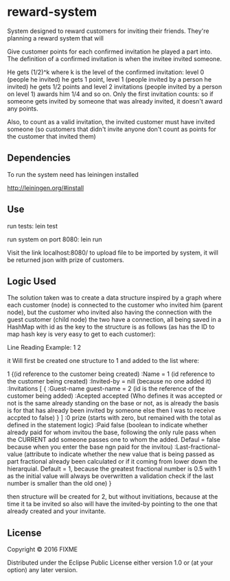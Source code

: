 # reward-system

System designed to reward customers for inviting their friends. They're planning a reward system that will

  Give customer points for each confirmed invitation he played a part into. The definition of a confirmed invitation is when the invitee invited someone.

  He gets (1/2)^k where k is the level of the confirmed invitation: level 0 (people he invited) he gets 1 point, level 1 (people invited by a person he invited) he gets 1/2 points and level 2 invitations (people invited by a person on level 1) awards him 1/4 and so on. Only the first invitation counts: so if someone gets invited by someone that was already invited, it doesn't award any points.

  Also, to count as a valid invitation, the invited customer must have invited someone (so customers that didn't invite anyone don't count as points for the customer that invited them)
 

## Dependencies

To run the system need has leiningen installed

http://leiningen.org/#install

## Use

run tests:
  lein test
  
run system on port 8080:
  lein run

Visit the link localhost:8080/ to upload file to be imported by system, it will be returned json with prize of customers.

## Logic Used

The solution taken was to create a data structure inspired by a graph where each customer (node) is connected to the customer who invited him (parent node), but the customer who invited also having the connection with the guest customer (child node) the two have a connection, all being saved in a HashMap with id as the key to the structure is as follows (as has the ID to map hash key is very easy to get to each customer):

Line Reading Example: 1 2

it Will first be created one structure to 1 and added to the list where:

1 {(id reference to the customer being created)
  :Name = 1 (id reference to the customer being created)
  :Invited-by = nill (because no one added it)
  :Invitations [
    {
      :Guest-name guest-name = 2 (id is the reference of the customer being added)
      :Acepted accepted (Who defines it was accepted or not is the same already standing on the base or not, as is already the basis                          is for that has already been invited by someone else then I was to receive accpted to false)
    }
]
  :0 prize (starts with zero, but remained with the total as defined in the statement logic)
  :Paid false (boolean to indicate whether already paid for whom invitou the base, following the only rule pass when the CURRENT add                someone passes one to whom the added.
              Defaul = false because when you enter the base ngn paid for the invitou)
  :Last-fractional-value (attribute to indicate whether the new value that is being passed as part fractional already been calculated                           or if it coming from lower down the hierarquial.
                          Default = 1, because the greatest fractional number is 0.5 with 1 as the initial value will always be                                 overwritten a validation check if the last number is smaller than the old one)
}

then structure will be created for 2, but without invitiations, because at the time it ta be invited so also will have the invited-by pointing to the one that already created and your invitante.

## License

Copyright © 2016 FIXME

Distributed under the Eclipse Public License either version 1.0 or (at
your option) any later version.
